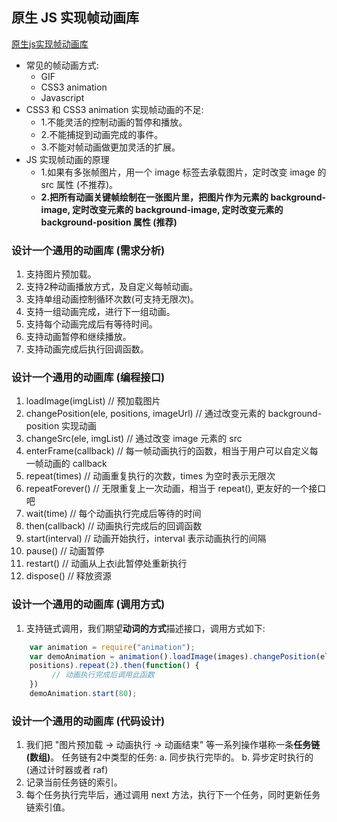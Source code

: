 ## 原生 JS 实现帧动画库
   [原生js实现帧动画库](https://www.imooc.com/learn/659)
- 常见的帧动画方式:
    + GIF
    + CSS3 animation
    + Javascript
- CSS3 和 CSS3 animation 实现帧动画的不足:
    + 1.不能灵活的控制动画的暂停和播放。
    + 2.不能捕捉到动画完成的事件。
    + 3.不能对帧动画做更加灵活的扩展。
- JS 实现帧动画的原理
    + 1.如果有多张帧图片，用一个 image 标签去承载图片，定时改变 image 的 src 属性 (不推荐)。
    + **2.把所有动画关键帧绘制在一张图片里，把图片作为元素的 background-image, 定时改变元素的
    background-image, 定时改变元素的 background-position 属性 (推荐)**




### 设计一个通用的动画库 (需求分析)
1. 支持图片预加载。
2. 支持2种动画播放方式，及自定义每帧动画。
3. 支持单组动画控制循环次数(可支持无限次)。
4. 支持一组动画完成，进行下一组动画。
5. 支持每个动画完成后有等待时间。
6. 支持动画暂停和继续播放。
7. 支持动画完成后执行回调函数。


###  设计一个通用的动画库 (编程接口)
1. loadImage(imgList)    // 预加载图片
2. changePosition(ele, positions, imageUrl)  // 通过改变元素的 background-position 实现动画
3. changeSrc(ele, imgList)   // 通过改变 image 元素的 src
4. enterFrame(callback)  // 每一帧动画执行的函数，相当于用户可以自定义每一帧动画的 callback
5. repeat(times)     // 动画重复执行的次数，times 为空时表示无限次
6. repeatForever()   // 无限重复上一次动画，相当于 repeat(), 更友好的一个接口吧
7. wait(time)        // 每个动画执行完成后等待的时间
8. then(callback)    // 动画执行完成后的回调函数
9. start(interval)   // 动画开始执行，interval 表示动画执行的间隔
10. pause()          // 动画暂停
11. restart()        // 动画从上衣i此暂停处重新执行
12. dispose()        // 释放资源


### 设计一个通用的动画库 (调用方式)
1. 支持链式调用，我们期望**动词的方式**描述接口，调用方式如下:
```javascript
    var animation = require("animation");
    var demoAnimation = animation().loadImage(images).changePosition(ele,
    positions).repeat(2).then(function() {
         // 动画执行完成后调用此函数
    })
    demoAnimation.start(80);
```


### 设计一个通用的动画库 (代码设计)
1. 我们把 "图片预加载 -> 动画执行 -> 动画结束" 等一系列操作堪称一条**任务链(数组)**。
 任务链有2中类型的任务:
   a. 同步执行完毕的。
   b. 异步定时执行的 (通过计时器或者 raf)
2. 记录当前任务链的索引。
3. 每个任务执行完毕后，通过调用 next 方法，执行下一个任务，同时更新任务链索引值。
